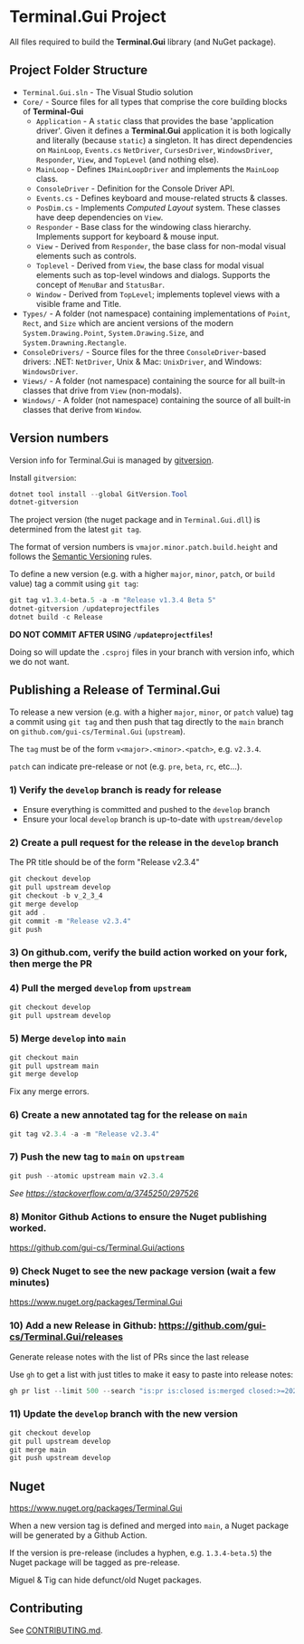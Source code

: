 # Terminal.Gui Project

All files required to build the **Terminal.Gui** library (and NuGet package).

## Project Folder Structure

- `Terminal.Gui.sln` - The Visual Studio solution
- `Core/` - Source files for all types that comprise the core building blocks of **Terminal-Gui** 
    - `Application` - A `static` class that provides the base 'application driver'. Given it defines a **Terminal.Gui** application it is both logically and literally (because `static`) a singleton. It has direct dependencies on `MainLoop`, `Events.cs` `NetDriver`, `CursesDriver`, `WindowsDriver`, `Responder`, `View`, and `TopLevel` (and nothing else).
    - `MainLoop` - Defines `IMainLoopDriver` and implements the `MainLoop` class.
    - `ConsoleDriver` - Definition for the Console Driver API.
    - `Events.cs` - Defines keyboard and mouse-related structs & classes. 
    - `PosDim.cs` - Implements *Computed Layout* system. These classes have deep dependencies on `View`.
    - `Responder` - Base class for the windowing class hierarchy. Implements support for keyboard & mouse input.
    - `View` - Derived from `Responder`, the base class for non-modal visual elements such as controls.
    - `Toplevel` - Derived from `View`, the base class for modal visual elements such as top-level windows and dialogs. Supports the concept of `MenuBar` and `StatusBar`.
    - `Window` - Derived from `TopLevel`; implements toplevel views with a visible frame and Title.
- `Types/` - A folder (not namespace) containing implementations of `Point`, `Rect`, and `Size` which are ancient versions of the modern `System.Drawing.Point`, `System.Drawing.Size`, and `System.Drawning.Rectangle`.
- `ConsoleDrivers/` - Source files for the three `ConsoleDriver`-based drivers: .NET: `NetDriver`, Unix & Mac: `UnixDriver`, and Windows: `WindowsDriver`.
- `Views/` - A folder (not namespace) containing the source for all built-in classes that drive from `View` (non-modals). 
- `Windows/` - A folder (not namespace) containing the source of all built-in classes that derive from `Window`.

## Version numbers

Version info for Terminal.Gui is managed by [gitversion](https://gitversion.net).

Install `gitversion`:

```powershell
dotnet tool install --global GitVersion.Tool
dotnet-gitversion
```

The project version (the nuget package and in `Terminal.Gui.dll`) is determined from the latest `git tag`. 

The format of version numbers is `vmajor.minor.patch.build.height` and follows the [Semantic Versioning](https://semver.org/) rules.

To define a new version (e.g. with a higher `major`, `minor`, `patch`, or `build` value) tag a commit using `git tag`:

```powershell
git tag v1.3.4-beta.5 -a -m "Release v1.3.4 Beta 5"
dotnet-gitversion /updateprojectfiles
dotnet build -c Release
```

**DO NOT COMMIT AFTER USING `/updateprojectfiles`!**

Doing so will update the `.csproj` files in your branch with version info, which we do not want.

## Publishing a Release of Terminal.Gui

To release a new version (e.g. with a higher `major`, `minor`, or `patch` value) tag a commit using `git tag` and then push that tag directly to the `main` branch on `github.com/gui-cs/Terminal.Gui` (`upstream`).

The `tag` must be of the form `v<major>.<minor>.<patch>`, e.g. `v2.3.4`.

`patch` can indicate pre-release or not (e.g. `pre`, `beta`, `rc`, etc...). 

### 1) Verify the `develop` branch is ready for release

* Ensure everything is committed and pushed to the `develop` branch
* Ensure your local `develop` branch is up-to-date with `upstream/develop`

### 2) Create a pull request for the release in the `develop` branch

The PR title should be of the form "Release v2.3.4"

```powershell
git checkout develop
git pull upstream develop
git checkout -b v_2_3_4
git merge develop
git add .
git commit -m "Release v2.3.4"
git push
```

### 3) On github.com, verify the build action worked on your fork, then merge the PR

### 4) Pull the merged `develop` from `upstream`

```powershell
git checkout develop
git pull upstream develop
```

### 5) Merge `develop` into `main`

```powershell
git checkout main
git pull upstream main
git merge develop
```

Fix any merge errors.

### 6) Create a new annotated tag for the release on `main`

```powershell
git tag v2.3.4 -a -m "Release v2.3.4"
```       

### 7) Push the new tag to `main` on `upstream`

```powershell
git push --atomic upstream main v2.3.4
```       

*See https://stackoverflow.com/a/3745250/297526*

### 8) Monitor Github Actions to ensure the Nuget publishing worked.

https://github.com/gui-cs/Terminal.Gui/actions

### 9) Check Nuget to see the new package version (wait a few minutes) 
https://www.nuget.org/packages/Terminal.Gui

### 10) Add a new Release in Github: https://github.com/gui-cs/Terminal.Gui/releases

Generate release notes with the list of PRs since the last release 

Use `gh` to get a list with just titles to make it easy to paste into release notes: 

```powershell
gh pr list --limit 500 --search "is:pr is:closed is:merged closed:>=2021-05-18"
```
### 11) Update the `develop` branch with the new version

```powershell
git checkout develop
git pull upstream develop
git merge main
git push upstream develop
```

## Nuget

https://www.nuget.org/packages/Terminal.Gui

When a new version tag is defined and merged into `main`, a Nuget package will be generated by a Github Action.

If the version is pre-release (includes a hyphen, e.g. `1.3.4-beta.5`) the Nuget package will be tagged as pre-release.

Miguel & Tig can hide defunct/old Nuget packages.

## Contributing

See [CONTRIBUTING.md](https://github.com/gui-cs/Terminal.Gui/blob/master/CONTRIBUTING.md).
